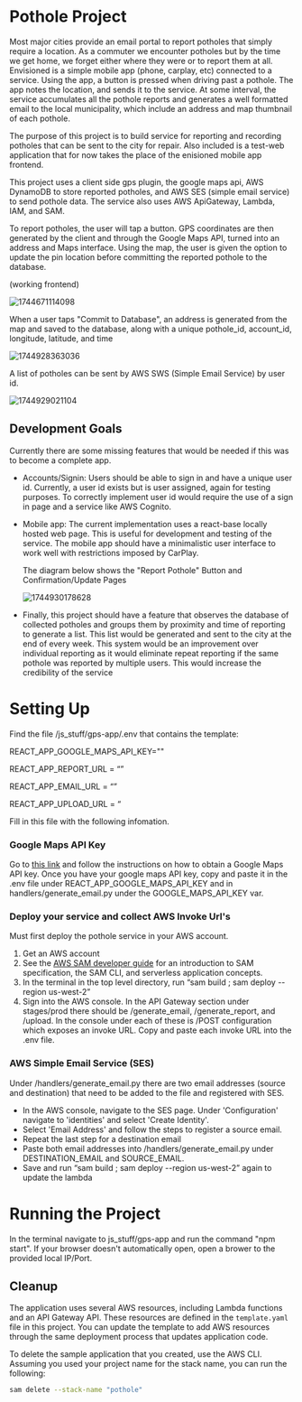 # Pothole Project

Most major cities provide an email portal to report potholes that simply require a location. As a commuter we encounter potholes but by the time we get home, we forget either where they were or to report them at all. Envisioned is a simple mobile app (phone, carplay, etc) connected to a service. Using the app, a button is pressed when driving past a pothole. The app notes the location, and sends it to the service. At some interval, the service accumulates all the pothole reports and generates a well formatted email to the local municipality, which include an address and map thumbnail of each pothole.

The purpose of this project is to build service for reporting and recording potholes that can be sent to the city for repair. Also included is a test-web application that for now takes the place of the enisioned mobile app frontend.

This project uses a client side gps plugin, the google maps api, AWS DynamoDB to store reported potholes, and AWS SES (simple email service) to send pothole data. The service also uses AWS ApiGateway, Lambda, IAM, and SAM.

To report potholes, the user will tap a button. GPS coordinates are then generated by the client and through the Google Maps API, turned into an address and Maps interface. Using the map, the user is given the option to update the pin location before committing the reported pothole to the database.

(working frontend)

![1744671114098](image/README/1744671114098.png)

When a user taps "Commit to Database", an address is generated from the map and saved to the database, along with a unique pothole_id, account_id, longitude, latitude, and time

![1744928363036](image/README/1744928363036.png)

A list of potholes can be sent by AWS SWS (Simple Email Service) by user id.

![1744929021104](image/README/1744929021104.png)

## Development Goals

Currently there are some missing features that would be needed if this was to become a complete app.

- Accounts/Signin: Users should be able to sign in and have a unique user id. Currently, a user id exists but is user assigned, again for testing purposes. To correctly implement user id would require the use of a sign in page and a service like AWS Cognito.
- Mobile app: The current implementation uses a react-base locally hosted web page. This is useful for development and testing of the service. The mobile app should have a minimalistic user interface to work well with restrictions imposed by CarPlay.

  The diagram below shows the "Report Pothole" Button and Confirmation/Update Pages

  ![1744930178628](image/README/1744930178628.png)

- Finally, this project should have a feature that observes the database of collected potholes and groups them by proximity and time of reporting to generate a list. This list would be generated and sent to the city at the end of every week. This system would be an improvement over individual reporting as it would eliminate repeat reporting if the same pothole was reported by multiple users. This would increase the credibility of the service

# Setting Up

Find the file /js_stuff/gps-app/.env that contains the template:

REACT_APP_GOOGLE_MAPS_API_KEY=""

REACT_APP_REPORT_URL = “”

REACT_APP_EMAIL_URL = “”

REACT_APP_UPLOAD_URL = “

Fill in this file with the following infomation.

### Google Maps API Key

Go to [this link](https://developers.google.com/maps/documentation/embed/get-api-key) and follow the instructions on how to obtain a Google Maps API key. Once you have your google maps API key, copy and paste it in the .env file under REACT_APP_GOOGLE_MAPS_API_KEY and in handlers/generate_email.py under the GOOGLE_MAPS_API_KEY var.

### Deploy your service and collect AWS Invoke Url's

Must first deploy the pothole service in your AWS account.

1. Get an AWS account
2. See the [AWS SAM developer guide](https://docs.aws.amazon.com/serverless-application-model/latest/developerguide/what-is-sam.html) for an introduction to SAM specification, the SAM CLI, and serverless application concepts.
3. In the terminal in the top level directory, run “sam build ; sam deploy --region us-west-2”
4. Sign into the AWS console. In the API Gateway section under stages/prod there should be /generate_email, /generate_report, and /upload. In the console under each of these is /POST configuration which exposes an invoke URL. Copy and paste each invoke URL into the .env file.

### AWS Simple Email Service (SES)

Under /handlers/generate_email.py there are two email addresses (source and destination) that need to be added to the file and registered with SES.

- In the AWS console, navigate to the SES page. Under 'Configuration' navigate to 'identities' and select 'Create Identity'.
- Select 'Email Address' and follow the steps to register a source email.
- Repeat the last step for a destination email
- Paste both email addresses into /handlers/generate_email.py under DESTINATION_EMAIL and SOURCE_EMAIL.
- Save and run “sam build ; sam deploy --region us-west-2” again to update the lambda

# Running the Project

In the terminal navigate to js_stuff/gps-app and run the command "npm start". If your browser doesn't automatically open, open a brower to the provided local IP/Port.

## Cleanup

The application uses several AWS resources, including Lambda functions and an API Gateway API. These resources are defined in the `template.yaml` file in this project. You can update the template to add AWS resources through the same deployment process that updates application code.

To delete the sample application that you created, use the AWS CLI. Assuming you used your project name for the stack name, you can run the following:

```bash
sam delete --stack-name "pothole"
```

